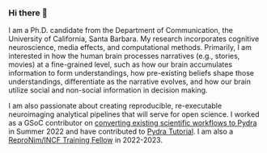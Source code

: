 ### Hi there 👋

<!--
**yibeichan/yibeichan** is a ✨ _special_ ✨ repository because its `README.md` (this file) appears on your GitHub profile.

Here are some ideas to get you started:

- 🔭 I’m currently working on ...
- 🌱 I’m currently learning ...
- 👯 I’m looking to collaborate on ...
- 🤔 I’m looking for help with ...
- 💬 Ask me about ...
- 📫 How to reach me: ...
- 😄 Pronouns: ...
- ⚡ Fun fact: ...
-->
I am a Ph.D. candidate from the Department of Communication, the University of California, Santa Barbara. My research incorporates cognitive neuroscience, media effects, and computational methods. Primarily, I am interested in how the human brain processes narratives (e.g., stories, movies) at a fine-grained level, such as how our brain accumulates information to form understandings, how pre-existing beliefs shape those understandings, differentiate as the narrative evolves, and how our brain utilize social and non-social information in decision making.

I am also passionate about creating reproducible, re-executable neuroimaging analytical pipelines that will serve for open science. I worked as a GSoC contributor on [converting existing scientific workflows to Pydra](https://summerofcode.withgoogle.com/programs/2022/projects/LE7kvNMh) in Summer 2022 and have contributed to [Pydra Tutorial](https://github.com/nipype/pydra-tutorial). I am also a [ReproNim/INCF Training Fellow](https://www.repronim.org/fellowship.html) in 2022-2023.
